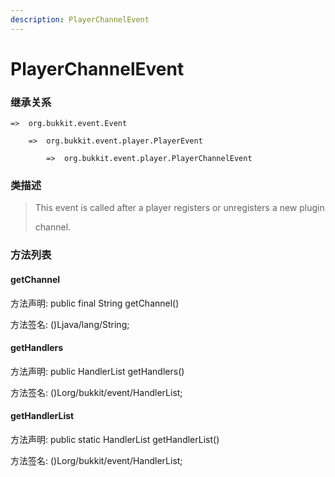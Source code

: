 ```yaml
---
description: PlayerChannelEvent
---
```


# PlayerChannelEvent

### 继承关系

    =>  org.bukkit.event.Event

        =>  org.bukkit.event.player.PlayerEvent

            =>  org.bukkit.event.player.PlayerChannelEvent

### 类描述

> This event is called after a player registers or unregisters a new plugin
>
> channel.

### 方法列表

#### getChannel

方法声明: public final String getChannel()

方法签名: ()Ljava/lang/String;

#### getHandlers

方法声明: public HandlerList getHandlers()

方法签名: ()Lorg/bukkit/event/HandlerList;

#### getHandlerList

方法声明: public static HandlerList getHandlerList()

方法签名: ()Lorg/bukkit/event/HandlerList;